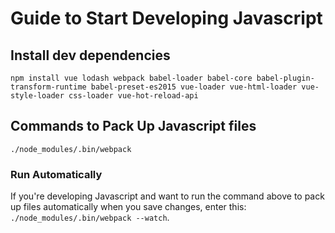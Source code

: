 # Guide to Start Developing Javascript

## Install dev dependencies

`npm install vue lodash webpack babel-loader babel-core babel-plugin-transform-runtime babel-preset-es2015 vue-loader vue-html-loader vue-style-loader css-loader vue-hot-reload-api`

## Commands to Pack Up Javascript files

`./node_modules/.bin/webpack`

### Run Automatically

If you're developing Javascript and want to run the command above to pack up files automatically when you save changes, enter this: `./node_modules/.bin/webpack --watch`.
